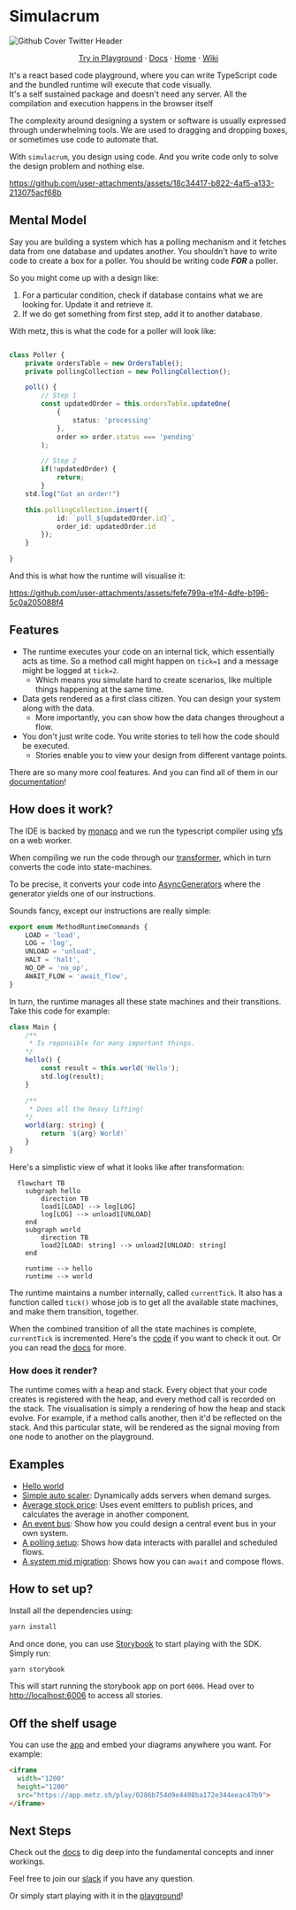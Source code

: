 # Simulacrum
![Github Cover Twitter Header](https://github.com/user-attachments/assets/20ddbdbf-5f2f-4381-9f9e-47523774ed25)
<p align="center">
	<a href="https://try.metz.sh">Try in Playground</a>
	·
	<a href="https://docs.metz.sh">Docs</a>
	·
	<a href="https://metz.sh">Home</a>
	·
	<a href="https://wiki-metz.notion.site/Simulacrum-Wiki-ca581b8e04154e29bb099db5dd90c5db">Wiki</a>
</p>

It's a react based code playground, where you can write TypeScript code and the bundled runtime will execute that code visually. 
<br/>It's a self sustained package and doesn't need any server. All the compilation and execution happens in the browser itself

The complexity around designing a system or software is usually expressed through underwhelming tools. We are used to dragging and dropping boxes, or sometimes use code to automate that.

With `simulacrum`, you design using code. And you write code only to solve the design problem and nothing else.



https://github.com/user-attachments/assets/18c34417-b822-4af5-a133-213075acf68b


## Mental Model
Say you are building a system which has a polling mechanism and it fetches data from one database and updates another. You shouldn't have to write code to create a box for a poller.
You should be writing code ***FOR*** a poller.

So you might come up with a design like:
1. For a particular condition, check if database contains what we are looking for. Update it and retrieve it.
2. If we do get something from first step, add it to another database.

With metz, this is what the code for a poller will look like:
```typescript poller.ts

class Poller {
    private ordersTable = new OrdersTable();
    private pollingCollection = new PollingCollection();

    poll() {
        // Step 1
        const updatedOrder = this.ordersTable.updateOne(
            {
                status: 'processing'
            },
            order => order.status === 'pending'
        );

        // Step 2
        if(!updatedOrder) {
            return;
        }
	std.log("Got an order!")

	this.pollingCollection.insert({
            id: `poll_${updatedOrder.id}`,
            order_id: updatedOrder.id
        });
    }

}
```
And this is what how the runtime will visualise it:

https://github.com/user-attachments/assets/fefe799a-e1f4-4dfe-b196-5c0a205088f4

## Features
- The runtime executes your code on an internal tick, which essentially acts as time. So a method call might happen on `tick=1` and a message might be logged at `tick=2`.
  - Which means you simulate hard to create scenarios, like multiple things happening at the same time.
- Data gets rendered as a first class citizen. You can design your system along with the data.
  - More importantly, you can show how the data changes throughout a flow.
- You don't just write code. You write stories to tell how the code should be executed.
  - Stories enable you to view your design from different vantage points.

There are so many more cool features. And you can find all of them in our [documentation](https://docs.metz.sh)!

## How does it work?
The IDE is backed by [monaco](https://github.com/microsoft/monaco-editor) and we run the typescript compiler using [vfs](https://www.typescriptlang.org/dev/typescript-vfs/) on a web worker.

When compiling we run the code through our [transformer](https://github.com/metz-sh/simulacrum/blob/575db4193aeb378dd809af97bf6bd938e3892039/src/compiler/command-handlers/build-command/build-command-handler.ts#L107), which in turn converts the code into state-machines.

To be precise, it converts your code into [AsyncGenerators](https://developer.mozilla.org/en-US/docs/Web/JavaScript/Reference/Global_Objects/AsyncGenerator) where the generator yields one of our instructions.

Sounds fancy, except our instructions are really simple:
```typescript
export enum MethodRuntimeCommands {
	LOAD = 'load',
	LOG = 'log',
	UNLOAD = 'unload',
	HALT = 'halt',
	NO_OP = 'no_op',
	AWAIT_FLOW = 'await_flow',
}
```

In turn, the runtime manages all these state machines and their transitions.
Take this code for example:
```typescript
class Main {
    /**
     * Is reponsible for many important things.
    */
    hello() {
        const result = this.world('Hello');
        std.log(result);
    }

    /**
     * Does all the heavy lifting!
    */
    world(arg: string) {
        return `${arg} World!`
    }
}
```
Here's a simplistic view of what it looks like after transformation:
```mermaid
  flowchart TB
    subgraph hello
        direction TB
        load1[LOAD] --> log[LOG]
        log[LOG] --> unload1[UNLOAD]
    end
    subgraph world
        direction TB
        load2[LOAD: string] --> unload2[UNLOAD: string]
    end

    runtime --> hello
    runtime --> world
```

The runtime maintains a number internally, called `currentTick`. It also has a function called `tick()` whose job is to get all the available state machines, and make them transition, together.

When the combined transition of all the state machines is complete, `currentTick` is incremented. Here's the [code](https://github.com/metz-sh/simulacrum/blob/328eaf731a4b296e1e6101bb9e2444802a9f60f1/src/runtime/runtime.ts#L216) if you want to check it out. Or you can read the [docs](https://docs.metz.sh/runtime#runtime) for more.

### How does it render?
The runtime comes with a heap and stack. Every object that your code creates is registered with the heap, and every method call is recorded on the stack.
The visualisation is simply a rendering of how the heap and stack evolve.
For example, if a method calls another, then it'd be reflected on the stack. And this particular state, will be rendered as
the signal moving from one node to another on the playground.

## Examples
- [Hello world](https://app.metz.sh/template/2) 
- [Simple auto scaler](https://app.metz.sh/template/3): Dynamically adds servers when demand surges.
- [Average stock price](https://app.metz.sh/template/7): Uses event emitters to publish prices, and calculates the average in another component.
- [An event bus](https://app.metz.sh/template/6): Show how you could design a central event bus in your own system.
- [A polling setup](https://app.metz.sh/template/4): Shows how data interacts with parallel and scheduled flows.
- [A system mid migration](https://app.metz.sh/template/5): Shows how you can `await` and compose flows.

## How to set up?
Install all the dependencies using:
```bash
yarn install
```

And once done, you can use [Storybook](https://storybook.js.org/) to start playing with the SDK. Simply run:
```bash
yarn storybook
```
This will start running the storybook app on port `6006`. Head over to [http://localhost:6006](http://localhost:6006) to access all stories.

## Off the shelf usage
You can use the [app](https://app.metz.sh) and embed your diagrams anywhere you want.
For example:
```html
<iframe
  width="1200"
  height="1200"
  src="https://app.metz.sh/play/0286b754d9e4408ba172e344eeac47b9">
</iframe>
```


## Next Steps
Check out the [docs](https://docs.metz.sh) to dig deep into the fundamental concepts and inner workings.

Feel free to join our [slack](https://metzcommunity.slack.com/join/shared_invite/zt-1xr4ooes0-AhIP47ENEqrKmnfpCw6e8Q#/shared-invite/email) if you have any question.

Or simply start playing with it in the [playground](https://try.metz.sh)!
